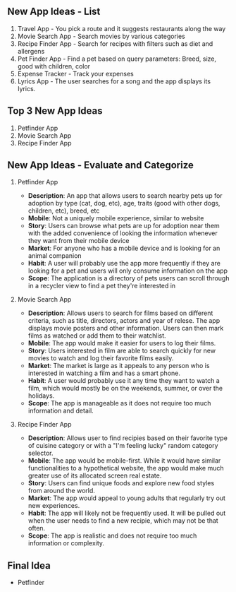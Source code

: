 ## New App Ideas - List
1. Travel App - You pick a route and it suggests restaurants along the way
2. Movie Search App - Search movies by various categories 
3. Recipe Finder App - Search for recipes with filters such as diet and allergens
4. Pet Finder App - Find a pet based on query parameters: Breed, size, good with children, color
5. Expense Tracker - Track your expenses
6. Lyrics App - The user searches for a song and the app displays its lyrics.

## Top 3 New App Ideas
1. Petfinder App
2. Movie Search App
3. Recipe Finder App

## New App Ideas - Evaluate and Categorize
1. Petfinder App
    - **Description**: An app that allows users to search nearby pets up for adoption by type (cat, dog, etc), age, traits (good with other dogs, children, etc), breed, etc
    - **Mobile**: Not a uniquely mobile experience, similar to website
    - **Story**: Users can browse what pets are up for adoption near them with the added convenience of looking the information whenever they want from their mobile device
    - **Market**: For anyone who has a mobile device and is looking for an animal companion
    - **Habit**: A user will probably use the app more frequently if they are looking for a pet and users will only consume information on the app 
    - **Scope**: The application is a directory of pets users can scroll through in a recycler view to find a pet they're interested in

2. Movie Search App
    - **Description**: Allows users to search for films based on different criteria, such as title, directors, actors and year of relese. The app displays movie posters and other information. Users can then mark films as watched or add them to their watchlist.
    - **Mobile**: The app would make it easier for users to log their films.
    - **Story**: Users interested in film are able to search quickly for new movies to watch and log their favorite films easily.
    - **Market**: The market is large as it appeals to any person who is interested in watching a film and has a smart phone.
    - **Habit**: A user would probably use it any time they want to watch a film, which would mostly be on the weekends, summer, or over the holidays.
    - **Scope**: The app is manageable as it does not require too much information and detail.

3. Recipe Finder App
    - **Description**: Allows user to find recipies based on their favorite type of cuisine category or with a "I'm feeling lucky" random category selector.
    - **Mobile**: The app would be mobile-first. While it would have similar functionalities to a hypothetical website, the app would make much greater use of its allocated screen real estate.
    - **Story**: Users can find unique foods and explore new food styles from around the world.
    - **Market**: The app would appeal to young adults that regularly try out new experiences.
    - **Habit**: The app will likely not be frequently used. It will be pulled out when the user needs to find a new recipie, which may not be that often.
    - **Scope**: The app is realistic and does not require too much information or complexity.

## Final Idea
- Petfinder

